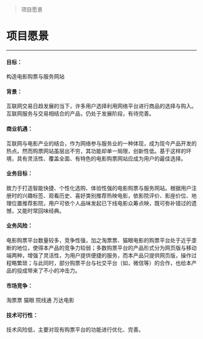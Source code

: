 > 项目愿景

# 项目愿景

---

#### 目标：
构造电影购票与服务网站
#### 背景：
互联网交易日趋发展的当下，许多用户选择利用网络平台进行商品的选择与购入。互联网服务与交易相结合的产品，仍处于发展阶段，有待完善。
#### 商业机遇：
互联网与电影产业的结合，作为网络参与服务业的一种体现，成为现今产品开发的热点。然而购票网站虽层出不穷，其功能却单一局限，创新性低。基于这样的环境，具有灵活性、覆盖全面、有特色的电影购票网站应成为用户的最佳选择。
#### 业务目标：
致力于打造智能快捷、个性化选购、体验性强的电影购票与服务网站。根据用户注册时的兴趣标签、观看历史、喜好类别推荐热映电影，依影院评价、影座价位、地理位置推荐影院，用户可依个人品味发起已下线电影众筹点映，既可弥补错过的遗憾，又能时常回味经典。
#### 业务风险：
电影购票平台数量较多，竞争性强，加之淘票票、猫眼电影的购票平台处于近乎垄断的地位，使得本产品的竞争力较弱；多数购票平台的产品形式分为网页版与移动端两种，增强了灵活性，为用户提供便捷的服务，而本产品只提供网页版，操作过程略繁琐；与此同时，部分购票平台与社交平台（如，微信等）的合作，也给本产品的投成带来了不小的冲击力。
#### 市场竞争：
淘票票 猫眼 院线通 万达电影
#### 技术可行性：
技术风险低，主要对现有购票平台的功能进行优化、完善。
